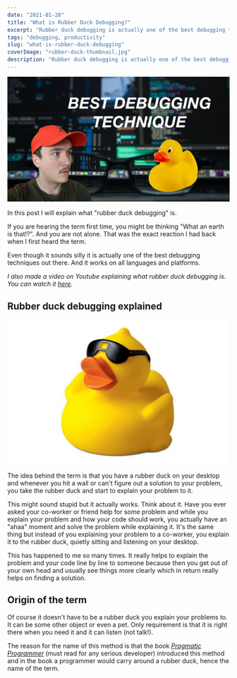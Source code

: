 ```yaml
---
date: "2021-01-28"
title: "What is Rubber Duck Debugging?"
excerpt: "Rubber duck debugging is actually one of the best debugging techniques out there. And it works on all languages and platforms."
tags: "debugging, productivity"
slug: "what-is-rubber-duck-debugging"
coverImage: "rubber-duck-thumbnail.jpg"
description: "Rubber duck debugging is actually one of the best debugging techniques out there. And it works on all languages and platforms."
---
```


[
![What is rubber duck debugging](./images/rubber-duck-thumbnail.jpg)
](http://www.youtube.com/watch?v=ugegu6lSWaY)

In this post I will explain what "rubber duck debugging" is.

If you are hearing the term first time, you might be thinking "What an earth is that!?". And you are not alone. That was the exact reaction I had back when I first heard the term.

Even though it sounds silly it is actually one of the best debugging techniques out there. And it works on all languages and platforms.

_I also made a video on Youtube explaining what rubber duck debugging is. You can watch it [here](https://www.youtube.com/watch?v=ugegu6lSWaY)._

## Rubber duck debugging explained

![rubber duck debugging](./images/rubber-duck-sunglasses.jpg)

The idea behind the term is that you have a rubber duck on your desktop and whenever you hit a wall or can't figure out a solution to your problem, you take the rubber duck and start to explain your problem to it.

This might sound stupid but it actually works. Think about it. Have you ever asked your co-worker or friend help for some problem and while you explain your problem and how your code should work, you actually have an "ahaa" moment and solve the problem while explaining it. It's the same thing but instead of you explaining your problem to a co-worker, you explain it to the rubber duck, quietly sitting and listening on your desktop.

This has happened to me so many times. It really helps to explain the problem and your code line by line to someone because then you get out of your own head and usually see things more clearly which in return really helps on finding a solution.

## Origin of the term

Of course it doesn't have to be a rubber duck you explain your problems to. It can be some other object or even a pet. Only requirement is that it is right there when you need it and it can listen (not talk!).

The reason for the name of this method is that the book _[Pragmatic Programmer](https://amzn.to/3a7WJZN)_ (must read for any serious developer) introduced this method and in the book a programmer would carry around a rubber duck, hence the name of the term.
